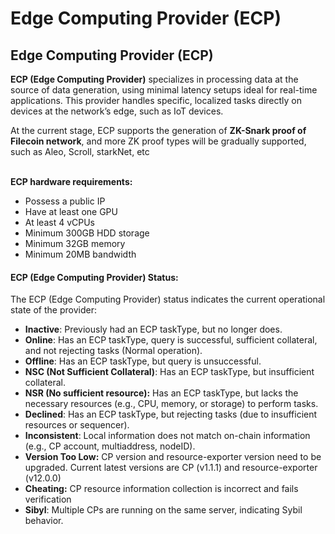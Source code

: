 # Edge Computing Provider (ECP)

## Edge Computing Provider (ECP)

**ECP (Edge Computing Provider)** specializes in processing data at the source of data generation, using minimal latency setups ideal for real-time applications. This provider handles specific, localized tasks directly on devices at the network’s edge, such as IoT devices.

At the current stage, ECP supports the generation of **ZK-Snark proof of Filecoin network**, and more ZK proof types will be gradually supported, such as Aleo, Scroll, starkNet, etc

\
**ECP hardware requirements:**

* Possess a public IP
* Have at least one GPU
* At least 4 vCPUs
* Minimum 300GB HDD storage
* Minimum 32GB memory
* Minimum 20MB bandwidth

#### ECP (Edge Computing Provider) Status:

The ECP (Edge Computing Provider) status indicates the current operational state of the provider:

* **Inactive**: Previously had an ECP taskType, but no longer does.
* **Online**: Has an ECP taskType, query is successful, sufficient collateral, and not rejecting tasks (Normal operation).
* **Offline**: Has an ECP taskType, but query is unsuccessful.
* **NSC (Not Sufficient Collateral)**: Has an ECP taskType, but insufficient collateral.
* **NSR (No sufficient resource):** Has an ECP taskType, but lacks the necessary resources (e.g., CPU, memory, or storage) to perform tasks.
* **Declined**: Has an ECP taskType, but rejecting tasks (due to insufficient resources or sequencer).
* **Inconsistent**: Local information does not match on-chain information (e.g., CP account, multiaddress, nodeID).
* **Version Too Low:** CP version and resource-exporter version need to be upgraded. Current latest versions are CP (v1.1.1) and resource-exporter (v12.0.0)
* **Cheating:** CP resource information collection is incorrect and fails verification
* **Sibyl**: Multiple CPs are running on the same server, indicating Sybil behavior.
